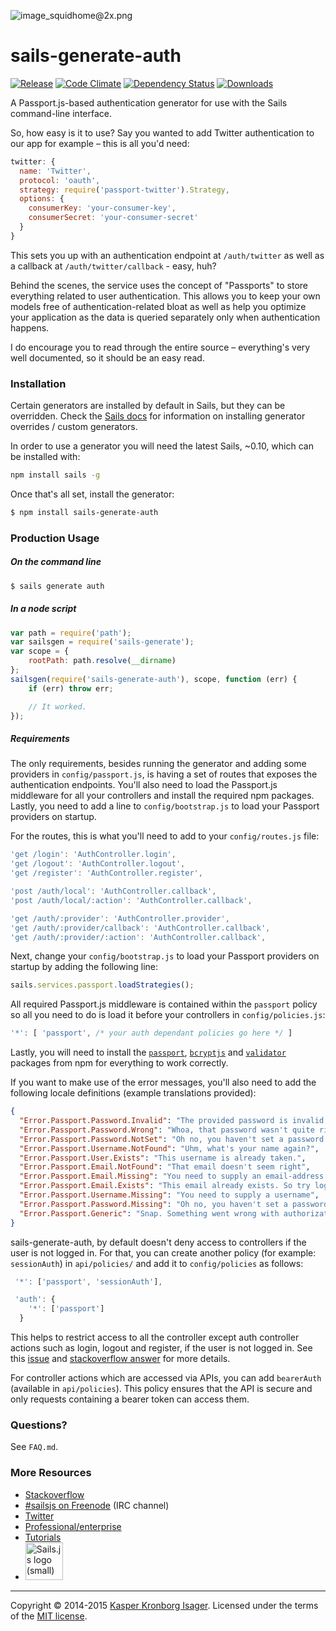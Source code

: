 ![image_squidhome@2x.png](http://i.imgur.com/RIvu9.png)

# sails-generate-auth

[![Release](http://img.shields.io/npm/v/sails-generate-auth.svg?style=flat)](https://www.npmjs.org/package/sails-generate-auth) [![Code Climate](http://img.shields.io/codeclimate/github/kasperisager/sails-generate-auth.svg?style=flat)](https://codeclimate.com/github/kasperisager/sails-generate-auth) [![Dependency Status](http://img.shields.io/gemnasium/kasperisager/sails-generate-auth.svg?style=flat)](https://gemnasium.com/kasperisager/sails-generate-auth) [![Downloads](http://img.shields.io/npm/dm/sails-generate-auth.svg?style=flat)](https://www.npmjs.org/package/sails-generate-auth)

A Passport.js-based authentication generator for use with the Sails command-line interface.

So, how easy is it to use? Say you wanted to add Twitter authentication to our app for example – this is all you'd need:

```javascript
twitter: {
  name: 'Twitter',
  protocol: 'oauth',
  strategy: require('passport-twitter').Strategy,
  options: {
    consumerKey: 'your-consumer-key',
    consumerSecret: 'your-consumer-secret'
  }
}
```

This sets you up with an authentication endpoint at `/auth/twitter` as well as a callback at `/auth/twitter/callback` - easy, huh?

Behind the scenes, the service uses the concept of "Passports" to store everything related to user authentication. This allows you to keep your own models free of authentication-related bloat as well as help you optimize your application as the data is queried separately only when authentication happens.

I do encourage you to read through the entire source – everything's very well documented, so it should be an easy read.

### Installation

Certain generators are installed by default in Sails, but they can be overridden.  Check the [Sails docs](http://sailsjs.org/#!documentation) for information on installing generator overrides / custom generators.

In order to use a generator you will need the latest Sails, ~0.10, which can be installed with:

```sh
npm install sails -g
```

Once that's all set, install the generator:

```sh
$ npm install sails-generate-auth
```

### Production Usage

##### On the command line

```sh
$ sails generate auth
```

##### In a node script

```javascript
var path = require('path');
var sailsgen = require('sails-generate');
var scope = {
	rootPath: path.resolve(__dirname)
};
sailsgen(require('sails-generate-auth'), scope, function (err) {
	if (err) throw err;

	// It worked.
});
```

##### Requirements

The only requirements, besides running the generator and adding some providers in `config/passport.js`, is having a set of routes that exposes the authentication endpoints. You'll also need to load the Passport.js middleware for all your controllers and install the required npm packages. Lastly, you need to add a line to `config/bootstrap.js` to load your Passport providers on startup.

For the routes, this is what you'll need to add to your `config/routes.js` file:

```javascript
'get /login': 'AuthController.login',
'get /logout': 'AuthController.logout',
'get /register': 'AuthController.register',

'post /auth/local': 'AuthController.callback',
'post /auth/local/:action': 'AuthController.callback',

'get /auth/:provider': 'AuthController.provider',
'get /auth/:provider/callback': 'AuthController.callback',
'get /auth/:provider/:action': 'AuthController.callback',
```

Next, change your `config/bootstrap.js` to load your Passport providers on startup by adding the following line:

```javascript
sails.services.passport.loadStrategies();
```

All required Passport.js middleware is contained within the `passport` policy so all you need to do is load it before your controllers in `config/policies.js`:

```javascript
'*': [ 'passport', /* your auth dependant policies go here */ ]
```

Lastly, you will need to install the [`passport`](https://npmjs.org/package/passport), [`bcryptjs`](https://npmjs.org/package/bcryptjs) and [`validator`](https://npmjs.org/package/validator) packages from npm for everything to work correctly.

If you want to make use of the error messages, you'll also need to add the following locale definitions (example translations provided):

```json
{
  "Error.Passport.Password.Invalid": "The provided password is invalid!",
  "Error.Passport.Password.Wrong": "Whoa, that password wasn't quite right!",
  "Error.Passport.Password.NotSet": "Oh no, you haven't set a password yet!",
  "Error.Passport.Username.NotFound": "Uhm, what's your name again?",
  "Error.Passport.User.Exists": "This username is already taken.",
  "Error.Passport.Email.NotFound": "That email doesn't seem right",
  "Error.Passport.Email.Missing": "You need to supply an email-address for verification",
  "Error.Passport.Email.Exists": "This email already exists. So try logging in.",
  "Error.Passport.Username.Missing": "You need to supply a username",
  "Error.Passport.Password.Missing": "Oh no, you haven't set a password yet!",
  "Error.Passport.Generic": "Snap. Something went wrong with authorization."
}
```

sails-generate-auth, by default doesn't deny access to controllers if the user is not logged in. For that, you can create another policy (for example: `sessionAuth`) in `api/policies/` and add it to `config/policies` as follows:

``` javascript
 '*': ['passport', 'sessionAuth'],

 'auth': {
    '*': ['passport']
  }
```

This helps to restrict access to all the controller except auth controller actions such as login, logout and register, if the user is not logged in. See this [issue](https://github.com/kasperisager/sails-generate-auth/issues/112) and [stackoverflow answer](http://stackoverflow.com/questions/27168229/passport-authentication-not-working-in-sails-js-application/27182970#27182970) for more details.

For controller actions which are accessed via APIs, you can add `bearerAuth` (available in `api/policies`). This policy ensures that the API is secure and only requests containing a bearer token can access them.

### Questions?

See `FAQ.md`.

### More Resources

- [Stackoverflow](http://stackoverflow.com/questions/tagged/sails.js)
- [#sailsjs on Freenode](http://webchat.freenode.net/) (IRC channel)
- [Twitter](https://twitter.com/sailsjs)
- [Professional/enterprise](https://github.com/balderdashy/sails-docs/blob/master/FAQ.md#are-there-professional-support-options)
- [Tutorials](https://github.com/balderdashy/sails-docs/blob/master/FAQ.md#where-do-i-get-help)
- <a href="http://sailsjs.org" target="_blank" title="Node.js framework for building realtime APIs."><img src="https://github-camo.global.ssl.fastly.net/9e49073459ed4e0e2687b80eaf515d87b0da4a6b/687474703a2f2f62616c64657264617368792e6769746875622e696f2f7361696c732f696d616765732f6c6f676f2e706e67" width=60 alt="Sails.js logo (small)"/></a>

---

Copyright &copy; 2014-2015 [Kasper Kronborg Isager](https://github.com/kasperisager). Licensed under the terms of the [MIT license](LICENSE.md).
